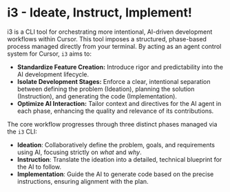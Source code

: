 # i3 - Ideate, Instruct, Implement!

i3 is a CLI tool for orchestrating more intentional, AI-driven development workflows within Cursor. This tool imposes a structured, phase-based process managed directly from your terminal. By acting as an agent control system for Cursor, `i3` aims to:

*   **Standardize Feature Creation:** Introduce rigor and predictability into the AI development lifecycle.
*   **Isolate Development Stages:** Enforce a clear, intentional separation between defining the problem (Ideation), planning the solution (Instruction), and generating the code (Implementation).
*   **Optimize AI Interaction:** Tailor context and directives for the AI agent in each phase, enhancing the quality and relevance of its contributions.

The core workflow progresses through three distinct phases managed via the `i3` CLI:

- **Ideation**: Collaboratively define the problem, goals, and requirements using AI, focusing strictly on *what* and *why*.
- **Instruction**: Translate the ideation into a detailed, technical blueprint for the AI to follow.
- **Implementation**: Guide the AI to generate code based on the precise instructions, ensuring alignment with the plan.